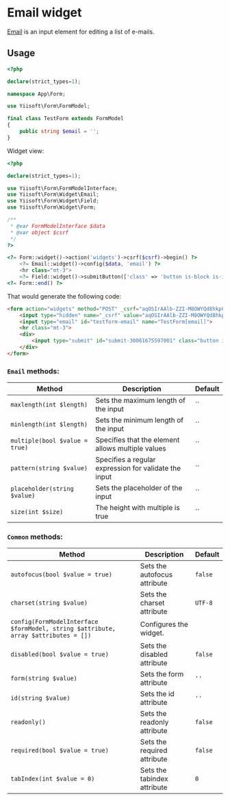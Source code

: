 # Email widget

[Email](https://www.w3.org/TR/2012/WD-html-markup-20120329/input.email.html#input.email) is an input element for editing a list of e-mails.

## Usage

```php
<?php

declare(strict_types=1);

namespace App\Form;

use Yiisoft\Form\FormModel;

final class TestForm extends FormModel
{
    public string $email = '';
}
```

Widget view:

```php
<?php

declare(strict_types=1);

use Yiisoft\Form\FormModelInterface;
use Yiisoft\Form\Widget\Email;
use Yiisoft\Form\Widget\Field;
use Yiisoft\Form\Widget\Form;

/**
 * @var FormModelInterface $data
 * @var object $csrf
 */
?>

<?= Form::widget()->action('widgets')->csrf($csrf)->begin() ?>
    <?= Email::widget()->config($data, 'email') ?>
    <hr class="mt-3">
    <?= Field::widget()->submitButton(['class' => 'button is-block is-info is-fullwidth', 'value' => 'Save']) ?>
<?= Form::end() ?>
```

That would generate the following code:

```html
<form action="widgets" method="POST" _csrf="aqOSIrAAlb-ZZI-M8OWYQd8hkpCTXEYVqQpAz4y3o-YazP4Ug1PD6d8L3PrAgPoTrFPR-9sDKkPjQCGYyNrojA==">
    <input type="hidden" name="_csrf" value="aqOSIrAAlb-ZZI-M8OWYQd8hkpCTXEYVqQpAz4y3o-YazP4Ug1PD6d8L3PrAgPoTrFPR-9sDKkPjQCGYyNrojA==">
    <input type="email" id="testform-email" name="TestForm[email]">
    <hr class="mt-3">
    <div>
        <input type="submit" id="submit-30061675597001" class="button is-block is-info is-fullwidth" name="submit-30061675597001" value="Save">
    </div>
</form>
```

### `Email` methods:

Method | Description | Default
-------|-------------|---------
`maxlength(int $length)` | Sets the maximum length of the input | ``
`minlength(int $length)` | Sets the minimum length of the input | ``
`multiple(bool $value = true)` | Specifies that the element allows multiple values | ``
`pattern(string $value)` | Specifies a regular expression for validate the input | ``
`placeholder(string $value)` | Sets the placeholder of the input | ``
`size(int $size)` | The height with multiple is true | ``

### `Common` methods:

Method | Description | Default
-------|-------------|---------
`autofocus(bool $value = true)` | Sets the autofocus attribute | `false`
`charset(string $value)` | Sets the charset attribute | `UTF-8`
`config(FormModelInterface $formModel, string $attribute, array $attributes = [])` | Configures the widget. |
`disabled(bool $value = true)` | Sets the disabled attribute | `false`
`form(string $value)` | Sets the form attribute | `''`
`id(string $value)` | Sets the id attribute | `''`
`readonly()` | Sets the readonly attribute | `false`
`required(bool $value = true)` | Sets the required attribute | `false`
`tabIndex(int $value = 0)` | Sets the tabindex attribute | `0`
